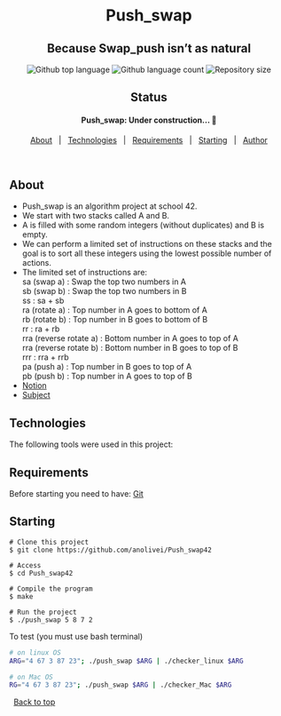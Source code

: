 <h1 align="center">Push_swap</h1>

<h2 align="center">
Because Swap_push isn’t as natural
</h2> 

<p align="center">
  <img alt="Github top language" src="https://img.shields.io/github/languages/top/anolivei/Push_swap42?color=56BEB8">

  <img alt="Github language count" src="https://img.shields.io/github/languages/count/anolivei/Push_swap42?color=56BEB8">

  <img alt="Repository size" src="https://img.shields.io/github/repo-size/anolivei/Push_swap42?color=56BEB8">

</p>

<h2 align="center"> 
Status
</h2>

<h4 align="center"> 
	Push_swap: Under construction...  🚧
</h4> 

<p align="center">
  <a href="#about">About</a> &#xa0; | &#xa0;
  <a href="#technologies">Technologies</a> &#xa0; | &#xa0;
  <a href="#requirements">Requirements</a> &#xa0; | &#xa0;
  <a href="#starting">Starting</a> &#xa0; | &#xa0;
  <a href="https://github.com/anolivei" target="_blank">Author</a>
</p>

<br>

## About ##

- Push_swap is an algorithm project at school 42.
- We start with two stacks called A and B.
- A is filled with some random integers (without duplicates) and B is empty.
- We can perform a limited set of instructions on these stacks and the goal is to sort all these integers using the lowest possible number of actions.
- The limited set of instructions are:<br>
sa (swap a) : Swap the top two numbers in A<br>
sb (swap b) : Swap the top two numbers in B<br>
ss : sa + sb<br>
ra (rotate a) : Top number in A goes to bottom of A<br>
rb (rotate b) : Top number in B goes to bottom of B<br>
rr : ra + rb<br>
rra (reverse rotate a) : Bottom number in A goes to top of A<br>
rra (reverse rotate b) : Bottom number in B goes to top of B<br>
rrr : rra + rrb<br>
pa (push a) : Top number in B goes to top of A<br>
pb (push b) : Top number in A goes to top of B<br>
- [Notion](http://bit.ly/push_swap)
- [Subject](https://github.com/anolivei/Push_swap42/blob/main/en.subject.pdf)
## Technologies ##

The following tools were used in this project:


## Requirements ##

Before starting you need to have: [Git](https://git-scm.com)

## Starting ##

```shell
# Clone this project
$ git clone https://github.com/anolivei/Push_swap42

# Access
$ cd Push_swap42

# Compile the program
$ make

# Run the project
$ ./push_swap 5 8 7 2

```

To test (you must use bash terminal)
```bash
# on linux OS
ARG="4 67 3 87 23"; ./push_swap $ARG | ./checker_linux $ARG

# on Mac OS
RG="4 67 3 87 23"; ./push_swap $ARG | ./checker_Mac $ARG
```

&#xa0;
<a href="#top">Back to top</a>
